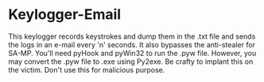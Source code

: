 # Keylogger-Email
This keylogger records keystrokes and dump them in the .txt file and sends the logs in an e-mail every 'n' seconds. It also bypasses the anti-stealer for SA-MP.
You'll need pyHook and pyWin32 to run the .pyw file. However, you may convert the .pyw file to .exe using Py2exe. Be crafty to implant this on the victim.
Don't use this for malicious purpose.
